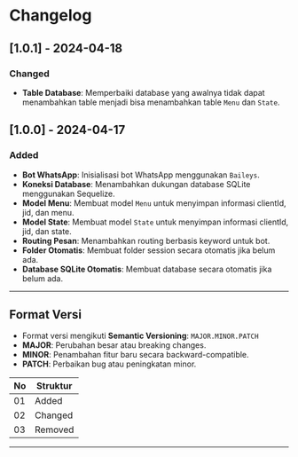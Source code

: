 # Changelog

## [1.0.1] - 2024-04-18
### Changed
- **Table Database**: Memperbaiki database yang awalnya tidak dapat menambahkan table menjadi bisa menambahkan table `Menu` dan `State`.

## [1.0.0] - 2024-04-17
### Added
- **Bot WhatsApp**: Inisialisasi bot WhatsApp menggunakan `Baileys`.
- **Koneksi Database**: Menambahkan dukungan database SQLite menggunakan Sequelize.
- **Model Menu**: Membuat model `Menu` untuk menyimpan informasi clientId, jid, dan menu.
- **Model State**: Membuat model `State` untuk menyimpan informasi clientId, jid, dan state.
- **Routing Pesan**: Menambahkan routing berbasis keyword untuk bot.
- **Folder Otomatis**: Membuat folder session secara otomatis jika belum ada.
- **Database SQLite Otomatis**: Membuat database secara otomatis jika belum ada.

---

## Format Versi
- Format versi mengikuti **Semantic Versioning**: `MAJOR.MINOR.PATCH`
- **MAJOR**: Perubahan besar atau breaking changes.
- **MINOR**: Penambahan fitur baru secara backward-compatible.
- **PATCH**: Perbaikan bug atau peningkatan minor.

| No | Struktur|
| -- | ------- |
| 01 | Added   |
| 02 | Changed |
| 03 | Removed |
---
